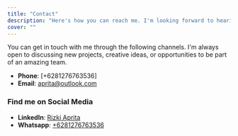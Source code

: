 ```yaml
---
title: "Contact"
description: "Here's how you can reach me. I'm looking forward to hearing from you!"
cover: ""
---
```


You can get in touch with me through the following channels. I'm always open to discussing new projects, creative ideas, or opportunities to be part of an amazing team.

- **Phone**: [+6281276763536]
- **Email**: [aprita@outlook.com](mailto:aprita@outlook.com)

### Find me on Social Media

- **LinkedIn**: [Rizki Aprita](https://www.linkedin.com/in/rizkiaprita/)
- **Whatsapp**: [+6281276763536](https://wa.me/6281276763536)